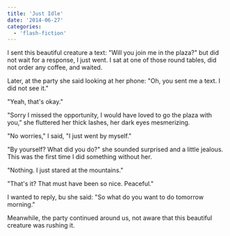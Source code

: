 ```yaml
---
title: 'Just Idle'
date: '2014-06-27'
categories:
  - 'flash-fiction'
---
```


I sent this beautiful creature a text: "Will you join me in the plaza?" but did
not wait for a response, I just went. I sat at one of those round tables, did
not order any coffee, and waited.

<!-- truncate -->


Later, at the party she said looking at her phone: "Oh, you sent me a text. I
did not see it."

"Yeah, that's okay."

"Sorry I missed the opportunity, I would have loved to go the plaza with you,"
she fluttered her thick lashes, her dark eyes mesmerizing.

"No worries," I said, "I just went by myself."

"By yourself? What did you do?" she sounded surprised and a little jealous. This
was the first time I did something without her.

"Nothing. I just stared at the mountains."

"That's it? That must have been so nice. Peaceful."

I wanted to reply, bu she said: "So what do you want to do tomorrow morning."

Meanwhile, the party continued around us, not aware that this beautiful creature
was rushing it.
